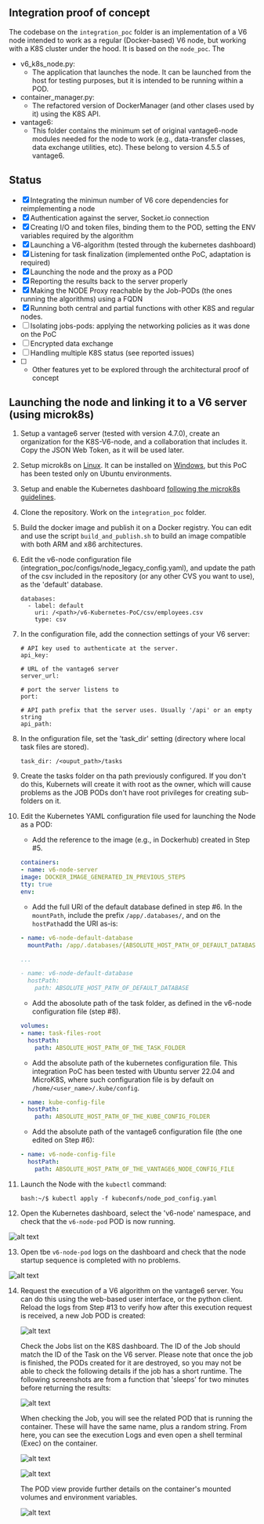## Integration proof of concept

The codebase on the `integration_poc` folder is an implementation of a V6 node intended to work as a regular (Docker-based) V6 node, but working with a K8S cluster under the hood. It is based on the `node_poc`. The 

- v6_k8s_node.py:
	- The application that launches the node. It can be launched from the host for testing purposes, but it is intended to be running within a POD.
- container_manager.py:
	- The refactored version of DockerManager (and other clases used by it) using the K8S API.
- vantage6:
	- This folder contains the minimum set of original vantage6-node modules needed for the node to work (e.g., data-transfer classes, data exchange utilities, etc). These belong to version 4.5.5 of vantage6.
	

## Status

- [x] Integrating the minimun number of V6 core dependencies for reimplementing a node 
- [x] Authentication against the server, Socket.io connection
- [x] Creating I/O and token files, binding them to the POD, setting the ENV variables required by the algorithm
- [x] Launching a V6-algorithm (tested through the kubernetes dashboard)
- [X] Listening for task finalization (implemented onthe PoC, adaptation is required)
- [X] Launching the node and the proxy as a POD
- [X] Reporting the results back to the server properly
- [X] Making the NODE Proxy reachable by the Job-PODs (the ones running the algorithms) using a FQDN
- [X] Running both central and partial functions with other K8S and regular nodes.
- [ ] Isolating jobs-pods: applying the networking policies as it was done on the PoC
- [ ] Encrypted data exchange
- [ ] Handling multiple K8S status (see reported issues)
- [ ] + Other features yet to be explored through the architectural proof of concept


## Launching the node and linking it to a V6 server (using microk8s) 

1. Setup a vantage6 server (tested with version 4.7.0), create an organization for the K8S-V6-node, and a collaboration that includes it. Copy the JSON Web Token, as it will be used later.

2. Setup microk8s on [Linux](https://ubuntu.com/tutorials/install-a-local-kubernetes-with-microk8s#1-overview). It can be installed on [Windows](https://microk8s.io/docs/install-windows), but this PoC has been tested only on Ubuntu environments.

3. Setup and enable the Kubernetes dashboard [following the microk8s guidelines](https://microk8s.io/docs/addon-dashboard). 

4. Clone the repository. Work on the `integration_poc` folder.

5. Build the docker image and publish it on a Docker registry. You can edit and use the script `build_and_publish.sh` to build an image compatible with both ARM and x86 architectures.

6. Edit the v6-node configuration file (integration_poc/configs/node_legacy_config.yaml), and update the path of the csv included in the repository (or any other CVS you want to use), as the 'default' database.

	```
	databases:
	  - label: default
	    uri: /<path>/v6-Kubernetes-PoC/csv/employees.csv
	    type: csv
	```

7. In the configuration file, add the connection settings of your V6 server:

	```
	# API key used to authenticate at the server.
	api_key: 

	# URL of the vantage6 server
	server_url: 

	# port the server listens to
	port: 

	# API path prefix that the server uses. Usually '/api' or an empty string
	api_path: 

	```

8. In the onfiguration file, set the 'task_dir' setting (directory where local task files are stored). 

	```
	task_dir: /<ouput_path>/tasks
	```

9. Create the tasks folder on tha path previously configured. If you don't do this, Kubernets will create it with root as the owner, which will cause problems as the JOB PODs don't have root privileges for creating sub-folders on it.

10. Edit the Kubernetes YAML configuration file used for launching the Node as a POD:

	- Add the reference to the image (e.g., in Dockerhub) created in Step #5.

	```YAML
	containers:
	- name: v6-node-server
	image: DOCKER_IMAGE_GENERATED_IN_PREVIOUS_STEPS
	tty: true
	env:
	```

	- Add the full URI of the default database defined in step #6. In the `mountPath`, include the prefix `/app/.databases/`, and on the `hostPath`add the URI as-is:

	```YAML
    - name: v6-node-default-database
      mountPath: /app/.databases/{ABSOLUTE_HOST_PATH_OF_DEFAULT_DATABASE}

	...

	- name: v6-node-default-database
	  hostPath:
	    path: ABSOLUTE_HOST_PATH_OF_DEFAULT_DATABASE

	```

	- Add the abosolute path of the task folder, as defined in the v6-node configuration file (step #8).
	```YAML
	volumes:
	- name: task-files-root
	  hostPath:
	    path: ABSOLUTE_HOST_PATH_OF_THE_TASK_FOLDER
	```

	- Add the absolute path of the kubernetes configuration file. This integration PoC has been tested with Ubuntu server 22.04 and MicroK8S, where such configuration file is by default on `/home/<user_name>/.kube/config`.

	```YAML
	- name: kube-config-file
	  hostPath:
	    path: ABSOLUTE_HOST_PATH_OF_THE_KUBE_CONFIG_FOLDER
	```

	- Add the absolute path of the vantage6 configuration file (the one edited on Step #6):	
	```YAML
	- name: v6-node-config-file
	  hostPath:
	    path: ABSOLUTE_HOST_PATH_OF_THE_VANTAGE6_NODE_CONFIG_FILE

    ```

11. Launch the Node with the `kubectl` command:

	```
	bash:~/$ kubectl apply -f kubeconfs/node_pod_config.yaml

	```

12. Open the Kubernetes dashboard, select the 'v6-node' namespace, and check that the `v6-node-pod` POD is now running.

![alt text](img/pods-list.png)


13. Open tbe `v6-node-pod` logs on the dashboard and check that the node startup sequence is completed with no problems.

![alt text](img/node-pod-logs.png)


14. Request the execution of a V6 algorithm on the vantage6 server. You can do this using the web-based user interface, or the python client. Reload the logs from Step #13 to verify how after this execution request is received, a new Job POD is created:

	![alt text](img/request_n_result_log.png)

	Check the Jobs list on the K8S dashboard. The ID of the Job should match the ID of the Task on the V6 server. Please note that once the job is finished, the PODs created for it are destroyed, so you may not be able to check the following details if the job has a short runtime. The following screenshots are from a function that 'sleeps' for two minutes before returning the results:

	![alt text](img/job_creation.png)

	When checking the Job, you will see the related POD that is running the container. These will have the same name, plus a random string. From here, you can see the execution Logs and even open a shell terminal (Exec) on the container.

	![alt text](img/job_pod.png)

	![alt text](img/alg_logs.png)

	The POD view provide further details on the container's mounted volumes and environment variables.

	![alt text](img/pod_details.png)



